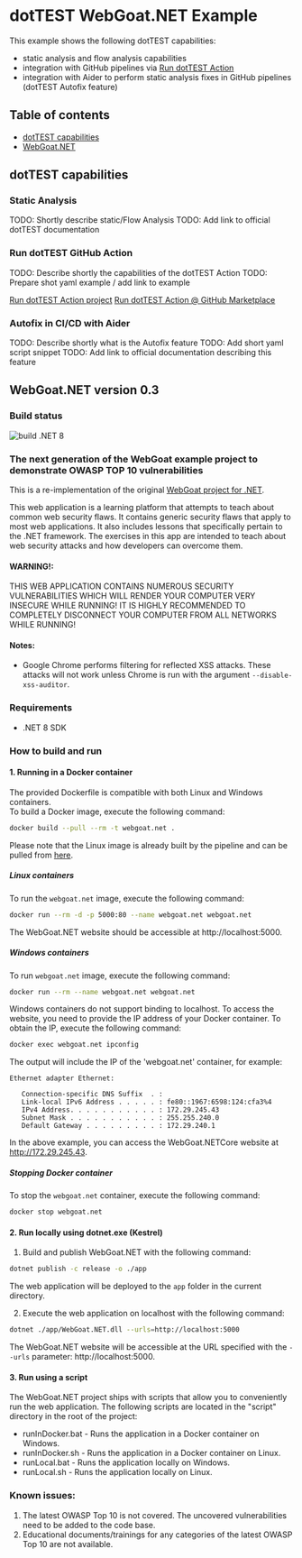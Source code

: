 # dotTEST WebGoat.NET Example

This example shows the following dotTEST capabilities:

- static analysis and flow analysis capabilities
- integration with GitHub pipelines via [Run dotTEST Action](https://github.com/parasoft/run-dottest-action)
- integration with Aider to perform static analysis fixes in GitHub pipelines (dotTEST Autofix feature)

## Table of contents

- [dotTEST capabilities](#dotTEST-capabilities)
- [WebGoat.NET](#WebGoatNET-version-03)

## dotTEST capabilities

### Static Analysis

TODO: Shortly describe static/Flow Analysis
TODO: Add link to official dotTEST documentation 

### Run dotTEST GitHub Action

TODO: Describe shortly the capabilities of the dotTEST Action
TODO: Prepare shot yaml example / add link to example

[Run dotTEST Action project](https://github.com/parasoft/run-dottest-action)
[Run dotTEST Action @ GitHub Marketplace](https://github.com/marketplace/actions/run-parasoft-dottest)


### Autofix in CI/CD with Aider

TODO: Describe shortly what is the Autofix feature
TODO: Add short yaml script snippet
TODO: Add link to official documentation describing this feature

## WebGoat.NET version 0.3

### Build status

![build .NET 8](https://github.com/tobyash86/WebGoat.NET/workflows/build%20.NET%208/badge.svg)

### The next generation of the WebGoat example project to demonstrate OWASP TOP 10 vulnerabilities

This is a re-implementation of the original [WebGoat project for .NET](https://github.com/rappayne/WebGoat.NET).

This web application is a learning platform that attempts to teach about
common web security flaws. It contains generic security flaws that apply to
most web applications. It also includes lessons that specifically pertain to
the .NET framework. The exercises in this app are intended to teach about 
web security attacks and how developers can overcome them.

#### WARNING!: 
THIS WEB APPLICATION CONTAINS NUMEROUS SECURITY VULNERABILITIES 
WHICH WILL RENDER YOUR COMPUTER VERY INSECURE WHILE RUNNING! IT IS HIGHLY
RECOMMENDED TO COMPLETELY DISCONNECT YOUR COMPUTER FROM ALL NETWORKS WHILE
RUNNING!

#### Notes:
 - Google Chrome performs filtering for reflected XSS attacks. These attacks
   will not work unless Chrome is run with the argument 
   `--disable-xss-auditor`.

### Requirements
- .NET 8 SDK

### How to build and run

#### 1. Running in a Docker container

The provided Dockerfile is compatible with both Linux and Windows containers.  
To build a Docker image, execute the following command:

```sh
docker build --pull --rm -t webgoat.net .
```

Please note that the Linux image is already built by the pipeline and can be pulled from [here](https://github.com/users/tobyash86/packages?repo_name=WebGoat.NET).

##### Linux containers

To run the `webgoat.net` image, execute the following command:

```sh
docker run --rm -d -p 5000:80 --name webgoat.net webgoat.net
```

The WebGoat.NET website should be accessible at http://localhost:5000.

##### Windows containers

To run `webgoat.net` image, execute the following command:

```sh
docker run --rm --name webgoat.net webgoat.net
```

Windows containers do not support binding to localhost. To access the website, you need to provide the IP address of your Docker container. To obtain the IP, execute the following command:

```sh
docker exec webgoat.net ipconfig
```
The output will include the IP of the 'webgoat.net' container, for example:

```
Ethernet adapter Ethernet:

   Connection-specific DNS Suffix  . : 
   Link-local IPv6 Address . . . . . : fe80::1967:6598:124:cfa3%4
   IPv4 Address. . . . . . . . . . . : 172.29.245.43
   Subnet Mask . . . . . . . . . . . : 255.255.240.0
   Default Gateway . . . . . . . . . : 172.29.240.1
```

In the above example, you can access the WebGoat.NETCore website at http://172.29.245.43.

##### Stopping Docker container

To stop the `webgoat.net` container, execute the following command:

```sh
docker stop webgoat.net
```

#### 2. Run locally using dotnet.exe (Kestrel)

1. Build and publish WebGoat.NET with the following command:

```sh
dotnet publish -c release -o ./app 
```

The web application will be deployed to the `app` folder in the current directory.

2. Execute the web application on localhost with the following command:

```sh
dotnet ./app/WebGoat.NET.dll --urls=http://localhost:5000
```

The WebGoat.NET website will be accessible at the URL specified with the `--urls` parameter: http://localhost:5000.

#### 3. Run using a script
The WebGoat.NET project ships with scripts that allow you to conveniently run the web application. The following scripts are located in the "script" directory in the root of the project:
- runInDocker.bat - Runs the application in a Docker container on Windows.
- runInDocker.sh - Runs the application in a Docker container on Linux.
- runLocal.bat - Runs the application locally on Windows.
- runLocal.sh - Runs the application locally on Linux.

### Known issues:

1. The latest OWASP Top 10 is not covered. The uncovered vulnerabilities need to be added to the code base.
2. Educational documents/trainings for any categories of the latest OWASP Top 10 are not available.





